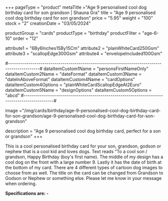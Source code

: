 +++
pageType = "product"
metaTitle ="Age 9 personalised cool dog birthday card for son grandson | Shauna Gra"
title = "Age 9 personalised cool dog birthday card for son grandson"
price = "5.95"
weight = "100"
stock = "2"
creationDate = "03/05/2024"

productGroup = "cards"
productType = "birthday"
productFilter = "age-6-10"
order = "12"

attribute1 = "6By6Inches15By15Cm" 
attribute2 = "plainWhiteCard250Gsm" 
attribute3 = "scallopEdge300Gsm" 
attribute4 = "envelopeIncluded100Gsm"

#---------------------------------------------------------------------------------------------#
dataItemCustom1Name = "personsFirstNameOnly"
dataItemCustom2Name = "dateFormat"
dataItemCustom3Name = "dateInAboveFormat"
dataItemCustom4Name = "cardOptions"
dataItemCustom4Options = "plainWhiteCardScallopEdgeAt2Euro"
dataItemCustom5Name = "designOptions"
dataItemCustom5Options = "abcd"
#---------------------------------------------------------------------------------------------#

image ="/img/cards/birthday/age-9-personalised-cool-dog-birthday-card-for-son-grandson/age-9-personalised-cool-dog-birthday-card-for-son-grandson"

description = "Age 9 personalised cool dog birthday card, perfect for a son or grandson"
+++

This is a cool personalised birthday card for your son, grandson, godson or nephew that is a cool kid and loves dogs. Text reads “To a cool son / grandson, Happy Birthday (boy's first name). The middle of my design has a cool dog on the front with a large number 9. Lastly it has the date of birth at the bottom of my card. There are 4 different types of cartoon dog images to choose from as well. The title on the card can be changed from Grandson to Godson or Nephew or something else. Please let me know in your message when ordering.

**Specifications are: -**
